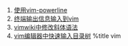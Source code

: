1. [使用vim-powerline](posts/4.html)
1. [终端输出信息输入到vim](posts/3.html)
1. [vimwiki中修改斜体语法](posts/2.html)
1. [vim编辑器中快速输入目录树](posts/index.html)
%title vim

